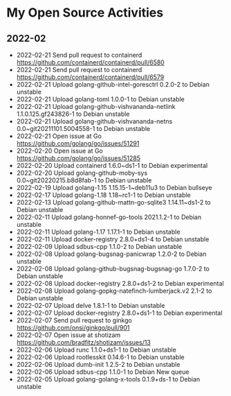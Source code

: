 # My Open Source Activities

## 2022-02

+ 2022-02-21 Send pull request to containerd https://github.com/containerd/containerd/pull/6580
+ 2022-02-21 Send pull request to containerd https://github.com/containerd/containerd/pull/6579
+ 2022-02-21 Upload golang-github-intel-goresctrl 0.2.0-2 to Debian unstable
+ 2022-02-21 Upload golang-toml 1.0.0-1 to Debian unstable
+ 2022-02-21 Upload golang-github-vishvananda-netlink 1.1.0.125.gf243826-1 to Debian unstable
+ 2022-02-21 Upload golang-github-vishvananda-netns 0.0~git20211101.5004558-1 to Debian unstable
+ 2022-02-21 Open issue at Go https://github.com/golang/go/issues/51291
+ 2022-02-20 Open issue at Go https://github.com/golang/go/issues/51285
+ 2022-02-20 Upload containerd 1.6.0~ds1-1 to Debian experimental
+ 2022-02-20 Upload golang-github-moby-sys 0.0~git20220215.b8d8fab-1 to Debian unstable
+ 2022-02-19 Upload golang-1.15 1.15.15-1~deb11u3 to Debian bullseye
+ 2022-02-17 Upload golang-1.18 1.18~rc1-1 to Debian unstable
+ 2022-02-13 Upload golang-github-mattn-go-sqlite3 1.14.11~ds1-2 to Debian unstable
+ 2022-02-11 Upload golang-honnef-go-tools 2021.1.2-1 to Debian unstable
+ 2022-02-11 Upload golang-1.17 1.17.1-1 to Debian unstable
+ 2022-02-11 Upload docker-registry 2.8.0+ds1-4 to Debian unstable
+ 2022-02-09 Upload sdbus-cpp 1.1.0-2 to Debian unstable
+ 2022-02-08 Upload golang-bugsnag-panicwrap 1.2.0-2 to Debian unstable
+ 2022-02-08 Upload golang-github-bugsnag-bugsnag-go 1.7.0-2 to Debian unstable
+ 2022-02-08 Upload docker-registry 2.8.0+ds1-2 to Debian experimental
+ 2022-02-08 Upload golang-gopkg-natefinch-lumberjack.v2 2.1-2 to Debian unstable
+ 2022-02-07 Upload delve 1.8.1-1 to Debian unstable
+ 2022-02-07 Upload docker-registry 2.8.0+ds1-1 to Debian experimental
+ 2022-02-07 Send pull request to ginkgo https://github.com/onsi/ginkgo/pull/901
+ 2022-02-07 Open issue at shotizam https://github.com/bradfitz/shotizam/issues/13
+ 2022-02-06 Upload runc 1.1.0+ds1-1 to Debian unstable
+ 2022-02-06 Upload rootlesskit 0.14.6-1 to Debian unstable
+ 2022-02-06 Upload dumb-init 1.2.5-2 to Debian unstable
+ 2022-02-06 Upload sdbus-cpp 1.1.0-1 to Debian New queue
+ 2022-02-05 Upload golang-golang-x-tools 0.1.9+ds-1 to Debian unstable
